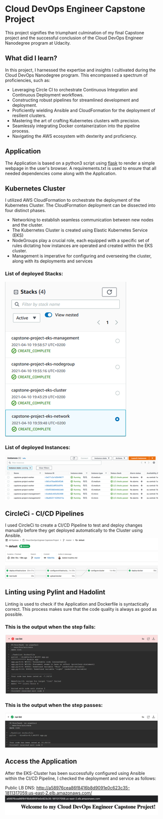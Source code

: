 # Cloud DevOps Engineer Capstone Project

This project signifies the triumphant culmination of my final Capstone project and the successful conclusion of the Cloud DevOps Engineer Nanodegree program at Udacity.

## What did I learn?

In this project, I harnessed the expertise and insights I cultivated during the Cloud DevOps Nanodegree program. This encompassed a spectrum of proficiencies, such as:
- Leveraging Circle CI to orchestrate Continuous Integration and Continuous Deployment workflows.
- Constructing robust pipelines for streamlined development and deployment.
- Proficiently wielding Ansible and CloudFormation for the deployment of resilient clusters.
- Mastering the art of crafting Kubernetes clusters with precision.
- Seamlessly integrating Docker containerization into the pipeline process.
- Navigating the AWS ecosystem with dexterity and proficiency.

## Application

The Application is based on a python3 script using <a target="_blank" href="https://flask.palletsprojects.com">flask</a> to render a simple webpage in the user's browser.
A requirements.txt is used to ensure that all needed dependencies come along with the Application.

## Kubernetes Cluster
I utilized AWS CloudFormation to orchestrate the deployment of the Kubernetes Cluster. The CloudFormation deployment can be dissected into four distinct phases.
- Networking to establish seamless communication between new nodes and the cluster.
- The Kubernetes Cluster is created using Elastic Kubernetes Service (EKS)
- NodeGroups play a crucial role, each equipped with a specific set of rules dictating how instances are operated and created within the EKS cluster.
- Management is imperative for configuring and overseeing the cluster, along with its deployments and services
### List of deployed Stacks:
![CloudFormation](./screenshots/cloudformation_stacks.PNG)
### List of deployed Instances:
![Show Instances](./screenshots/show_instances.PNG)
## CircleCi - CI/CD Pipelines
I used CircleCi to create a CI/CD Pipeline to test and deploy changes manually before they get deployed automatically to the Cluster using Ansible.
![CircleCi Pipeline](./screenshots/circleci_pipeline.PNG)

## Linting using Pylint and Hadolint
Linting is used to check if the Application and Dockerfile is syntactically correct. This process makes sure that the code quality is always as good as possible.

### This is the output when the step fails:
![Linting step fail](./screenshots/linting_step_fail.PNG)

### This is the output when the step passes:
![Linting step success](./screenshots/linting_step_success.PNG)

## Access the Application
After the EKS-Cluster has been successfully configured using Ansible within the CI/CD Pipeline, I checked the deployment and service as follows:


Public LB DNS: http://a58976cea86f8416b8d9091e0c623c35-1811317059.us-east-2.elb.amazonaws.com/
![Access LB DNS](./screenshots/access_lb_dns.PNG)
